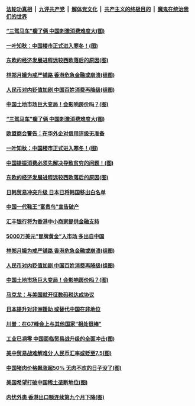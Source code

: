 ####  [法轮功真相](../../../../basic/blob/master/README.md?t=08290200) &nbsp;|&nbsp; [九评共产党](../../../../9ping.md/blob/master/README.md?t=08290200) &nbsp;|&nbsp; [解体党文化](../../../../jtdwh.md/blob/master/README.md?t=08290200)  &nbsp;|&nbsp; [共产主义的终极目的](../../../../gczydzjmd.md/blob/master/README.md?t=08290200) &nbsp;|&nbsp; [魔鬼在统治我们的世界](../../../../mgztzwmdsj.md/blob/master/README.md?t=08290200) 

#### [“三驾马车”瘸了俩 中国刺激消费难度大(图)](../pages/p5/905334.md?t=08290200) 

#### [一叶知秋：中国楼市正式进入寒冬！(图)](../pages/p5/905373.md?t=08290200) 

#### [东欧的经济发展进程远较西欧落后的原因(图)](../pages/p5/905336.md?t=08290200) 

#### [林郑月娥为戒严铺路 香港危急金融或崩溃(组图)](../pages/p5/905299.md?t=08290200) 

#### [人民币对内贬值加剧 中国百姓消费再降级(组图)](../pages/p5/905229.md?t=08290200) 

#### [中国土地市场巨大变局！会影响房价吗？(图)](../pages/p5/905230.md?t=08290200) 

#### [“三驾马车”瘸了俩 中国刺激消费难度大(图)](../pages/p5/905334.md?t=08290200) 

#### [欧盟商会警告：在华外企对信用评级无准备](../pages/p5/905376.md?t=08290200) 

#### [一叶知秋：中国楼市正式进入寒冬！(图)](../pages/p5/905373.md?t=08290200) 

#### [中国提振消费必须先解决导致贫穷的问题！(图)](../pages/p5/905337.md?t=08290200) 

#### [东欧的经济发展进程远较西欧落后的原因(图)](../pages/p5/905336.md?t=08290200) 

#### [日韩贸易冲突升级 日本已将韩国移出白名单](../pages/p5/905358.md?t=08290200) 

#### [中国一代鞋王“富贵鸟”宣告破产](../pages/p5/905338.md?t=08290200) 

#### [汇丰银行将为香港中小商家提供金融支持](../pages/p5/905304.md?t=08290200) 

#### [5000万美元“冒牌黄金”入市场 多出自中国](../pages/p5/905302.md?t=08290200) 

#### [林郑月娥为戒严铺路 香港危急金融或崩溃(组图)](../pages/p5/905299.md?t=08290200) 

#### [人民币对内贬值加剧 中国百姓消费再降级(组图)](../pages/p5/905229.md?t=08290200) 

#### [中国土地市场巨大变局！会影响房价吗？(图)](../pages/p5/905230.md?t=08290200) 

#### [马克龙：与美国就开征数码税达成协议](../pages/p5/905233.md?t=08290200) 

#### [日本提升对非洲援助 或替代中国在非地位](../pages/p5/905232.md?t=08290200) 

#### [川普：在G7峰会上与其他国家“相处很棒”](../pages/p5/905231.md?t=08290200) 

#### [工业已凋零 中国面临贸易战升级的全面冲击(图)](../pages/p5/905206.md?t=08290200) 

#### [美中贸易战难解难分 人民币汇率或贬至7.5(图)](../pages/p5/905187.md?t=08290200) 

#### [中国猪肉价格飙涨超50% 无肉不欢的日子没了(图)](../pages/p5/905184.md?t=08290200) 

#### [美国希望打破中国稀土垄断地位(图)](../pages/p5/905183.md?t=08290200) 

#### [内忧外患 香港出口额连续第九个月下降(图)](../pages/p5/905152.md?t=08290200) 

